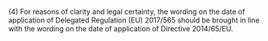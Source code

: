 (4) For reasons of clarity and legal certainty, the wording on the date of application of Delegated Regulation (EU) 2017/565 should be brought in line with the wording on the date of application of Directive 2014/65/EU.